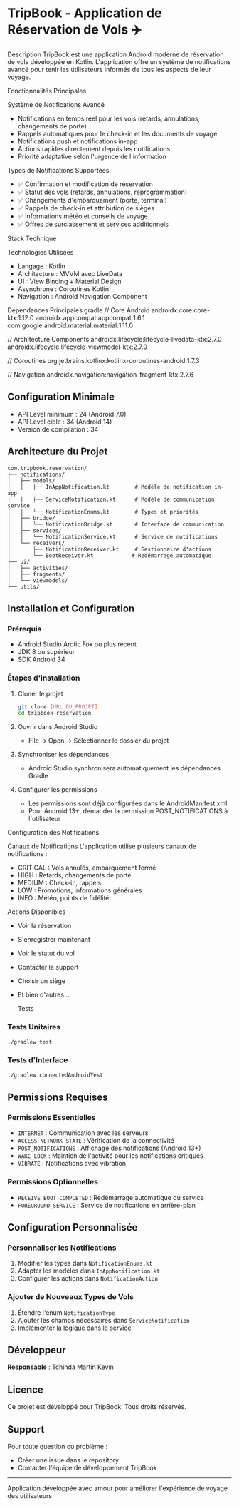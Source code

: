 # TripBook - Application de Réservation de Vols ✈️

 Description
TripBook est une application Android moderne de réservation de vols développée en Kotlin. L'application offre un système de notifications avancé pour tenir les utilisateurs informés de tous les aspects de leur voyage.

  Fonctionnalités Principales

 Système de Notifications Avancé
- Notifications en temps réel pour les vols (retards, annulations, changements de porte)
- Rappels automatiques pour le check-in et les documents de voyage
- Notifications push et notifications in-app
- Actions rapides directement depuis les notifications
- Priorité adaptative selon l'urgence de l'information

 Types de Notifications Supportées
- ✅ Confirmation et modification de réservation
- ✅ Statut des vols (retards, annulations, reprogrammation)
- ✅ Changements d'embarquement (porte, terminal)
- ✅ Rappels de check-in et attribution de sièges
- ✅ Informations météo et conseils de voyage
- ✅ Offres de surclassement et services additionnels

Stack Technique

Technologies Utilisées
- Langage : Kotlin
- Architecture : MVVM avec LiveData
- UI : View Binding + Material Design
- Asynchrone : Coroutines Kotlin
- Navigation : Android Navigation Component

 Dépendances Principales
gradle
// Core Android
androidx.core:core-ktx:1.12.0
androidx.appcompat:appcompat:1.6.1
com.google.android.material:material:1.11.0

// Architecture Components
androidx.lifecycle:lifecycle-livedata-ktx:2.7.0
androidx.lifecycle:lifecycle-viewmodel-ktx:2.7.0

// Coroutines
org.jetbrains.kotlinx:kotlinx-coroutines-android:1.7.3

// Navigation
androidx.navigation:navigation-fragment-ktx:2.7.6


##  Configuration Minimale
- API Level minimum : 24 (Android 7.0)
- API Level cible : 34 (Android 14)
- Version de compilation : 34

##  Architecture du Projet

```
com.tripbook.reservation/
├── notifications/
│   ├── models/
│   │   ├── InAppNotification.kt        # Modèle de notification in-app
│   │   ├── ServiceNotification.kt      # Modèle de communication service
│   │   └── NotificationEnums.kt        # Types et priorités
│   ├── bridge/
│   │   └── NotificationBridge.kt       # Interface de communication
│   ├── services/
│   │   └── NotificationService.kt      # Service de notifications
│   └── receivers/
│       ├── NotificationReceiver.kt     # Gestionnaire d'actions
│       └── BootReceiver.kt            # Redémarrage automatique
├── ui/
│   ├── activities/
│   ├── fragments/
│   └── viewmodels/
└── utils/
```

##  Installation et Configuration

### Prérequis
- Android Studio Arctic Fox ou plus récent
- JDK 8 ou supérieur
- SDK Android 34

### Étapes d'installation
1. Cloner le projet
   ```bash
   git clone [URL_DU_PROJET]
   cd tripbook-reservation
   ```

2. Ouvrir dans Android Studio
    - File → Open → Sélectionner le dossier du projet

3. Synchroniser les dépendances
    - Android Studio synchronisera automatiquement les dépendances Gradle

4. Configurer les permissions
    - Les permissions sont déjà configurées dans le AndroidManifest.xml
    - Pour Android 13+, demander la permission POST_NOTIFICATIONS à l'utilisateur

Configuration des Notifications

Canaux de Notifications
L'application utilise plusieurs canaux de notifications :
- CRITICAL : Vols annulés, embarquement fermé
- HIGH : Retards, changements de porte
- MEDIUM : Check-in, rappels
- LOW : Promotions, informations générales
- INFO : Météo, points de fidélité

 Actions Disponibles
- Voir la réservation
- S'enregistrer maintenant
- Voir le statut du vol
- Contacter le support
- Choisir un siège
- Et bien d'autres...

  Tests

### Tests Unitaires
```bash
./gradlew test
```

### Tests d'Interface
```bash
./gradlew connectedAndroidTest
```

##  Permissions Requises

### Permissions Essentielles
- `INTERNET` : Communication avec les serveurs
- `ACCESS_NETWORK_STATE` : Vérification de la connectivité
- `POST_NOTIFICATIONS` : Affichage des notifications (Android 13+)
- `WAKE_LOCK` : Maintien de l'activité pour les notifications critiques
- `VIBRATE` : Notifications avec vibration

### Permissions Optionnelles
- `RECEIVE_BOOT_COMPLETED` : Redémarrage automatique du service
- `FOREGROUND_SERVICE` : Service de notifications en arrière-plan

##  Configuration Personnalisée

### Personnaliser les Notifications
1. Modifier les types dans `NotificationEnums.kt`
2. Adapter les modèles dans `InAppNotification.kt`
3. Configurer les actions dans `NotificationAction`

### Ajouter de Nouveaux Types de Vols
1. Étendre l'enum `NotificationType`
2. Ajouter les champs nécessaires dans `ServiceNotification`
3. Implémenter la logique dans le service

##  Développeur
**Responsable** : Tchinda Martin Kevin

##  Licence
Ce projet est développé pour TripBook. Tous droits réservés.

##  Support
Pour toute question ou problème :
- Créer une issue dans le repository
- Contacter l'équipe de développement TripBook

---
Application développée avec amour pour améliorer l'expérience de voyage des utilisateurs